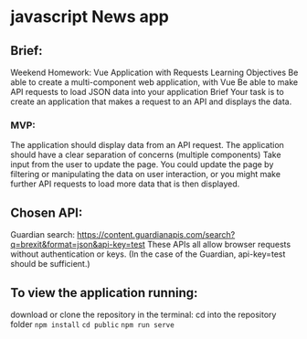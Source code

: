 # javascript News app

## Brief:

Weekend Homework: Vue Application with Requests
Learning Objectives
Be able to create a multi-component web application, with Vue
Be able to make API requests to load JSON data into your application
Brief
Your task is to create an application that makes a request to an API and displays the data.

### MVP:

The application should display data from an API request.
The application should have a clear separation of concerns (multiple components)
Take input from the user to update the page. You could update the page by filtering or manipulating the data on user interaction, or you might make further API requests to load more data that is then displayed.

## Chosen API:

Guardian search: https://content.guardianapis.com/search?q=brexit&format=json&api-key=test
These APIs all allow browser requests without authentication or keys. (In the case of the Guardian, api-key=test should be sufficient.)

## To view the application running:

download or clone the repository
in the terminal: cd into the repository folder 
`npm install`
`cd public`
`npm run serve`

